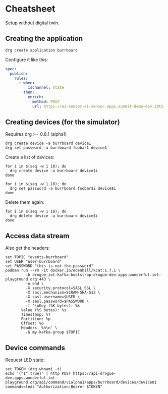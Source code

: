 
# Cheatsheet

Setup without digital twin.

## Creating the application

```shell
drg create application burrboard
```

Configure it like this:

```yaml
spec:
  publish:
    rules:
      - when:
          isChannel: state
        then:
          enrich:
            method: POST
            url: https://ai-sensor-ai-sensor.apps.summit-demo-dev.28ts.p1.openshiftapps.com/predictions
```

## Creating devices (for the simulator)

Requires drg >= 0.8.1 (alpha1)

```shell
drg create device -a burrboard device1
drg set password -a burrboard foobar1 device1
```

Create a list of devices:

```shell
for i in $(seq -w 1 10); do
  drg create device -a burrboard device$i
done

for i in $(seq -w 1 10); do
  drg set password -a burrboard foobar$i device$i
done
```

Delete them again:

```shell
for i in $(seq -w 1 10); do
  drg delete device -a burrboard device$i
done
```

## Access data stream

Also get the headers:

```shell
set TOPIC "events-burrboard"
set USER "user-burrboard"
set PASSWORD "this-is-not-the-password"
podman run --rm -it docker.io/edenhill/kcat:1.7.1 \
         -b drogue-iot-kafka-bootstrap-drogue-dev.apps.wonderful.iot-playground.org:443 \
         -o end \
         -X security.protocol=SASL_SSL \
         -X sasl.mechanism=SCRAM-SHA-512 \
         -X sasl.username=$USER \
         -X sasl.password=$PASSWORD \
         -f '\nKey (%K bytes): %k
       Value (%S bytes): %s
       Timestamp: %T
       Partition: %p
       Offset: %o
       Headers: %h\n' \
         -G my-kafka-group $TOPIC
```

## Device commands

Request LED state:

```shell
set TOKEN (drg whoami -t)
echo '{"1":true}' | http POST https://api-drogue-dev.apps.wonderful.iot-playground.org/api/command/v1alpha1/apps/burrboard/devices/device01 command==leds "Authorization:Bearer $TOKEN"
```
